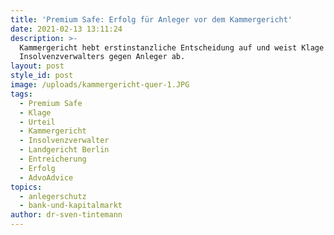```yaml
---
title: 'Premium Safe: Erfolg für Anleger vor dem Kammergericht'
date: 2021-02-13 13:11:24
description: >-
  Kammergericht hebt erstinstanzliche Entscheidung auf und weist Klage des
  Insolvenzverwalters gegen Anleger ab.
layout: post
style_id: post
image: /uploads/kammergericht-quer-1.JPG
tags:
  - Premium Safe
  - Klage
  - Urteil
  - Kammergericht
  - Insolvenzverwalter
  - Landgericht Berlin
  - Entreicherung
  - Erfolg
  - AdvoAdvice
topics:
  - anlegerschutz
  - bank-und-kapitalmarkt
author: dr-sven-tintemann
---
```



